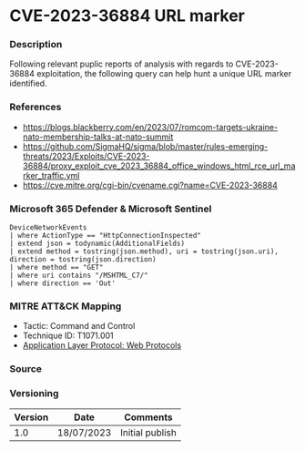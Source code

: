 # CVE-2023-36884 URL marker

### Description

Following relevant puplic reports of analysis with regards to CVE-2023-36884 exploitation, the following query can help hunt a unique URL marker identified.

### References
- https://blogs.blackberry.com/en/2023/07/romcom-targets-ukraine-nato-membership-talks-at-nato-summit
- https://github.com/SigmaHQ/sigma/blob/master/rules-emerging-threats/2023/Exploits/CVE-2023-36884/proxy_exploit_cve_2023_36884_office_windows_html_rce_url_marker_traffic.yml
- https://cve.mitre.org/cgi-bin/cvename.cgi?name=CVE-2023-36884

### Microsoft 365 Defender & Microsoft Sentinel
```
DeviceNetworkEvents 
| where ActionType == "HttpConnectionInspected"
| extend json = todynamic(AdditionalFields)
| extend method = tostring(json.method), uri = tostring(json.uri), direction = tostring(json.direction)
| where method == "GET"
| where uri contains "/MSHTML_C7/"
| where direction == 'Out'
```

### MITRE ATT&CK Mapping
- Tactic: Command and Control
- Technique ID: T1071.001
- [Application Layer Protocol: Web Protocols](https://attack.mitre.org/techniques/T1071/001/)

### Source

### Versioning
| Version       | Date          | Comments                          |
| ------------- |---------------| ----------------------------------|
| 1.0           | 18/07/2023    | Initial publish                   |
